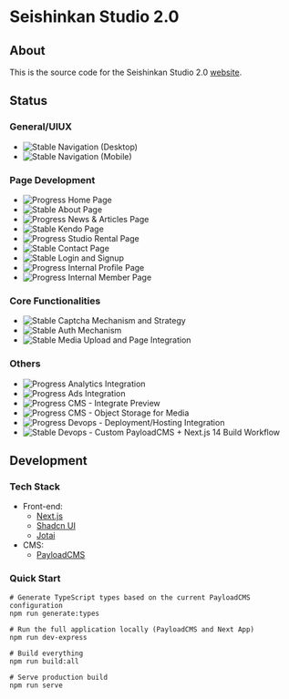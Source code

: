 # Seishinkan Studio 2.0

## About

This is the source code for the Seishinkan Studio 2.0 [website](https://www.seishinkansg.com/).

## Status

### General/UIUX

- ![Stable](https://progress-bar.dev/100/?title=stable) Navigation (Desktop)
- ![Stable](https://progress-bar.dev/100/?title=stable) Navigation (Mobile)

### Page Development

- ![Progress](https://progress-bar.dev/20/?title=progress) Home Page
- ![Stable](https://progress-bar.dev/100/?title=stable) About Page
- ![Progress](https://progress-bar.dev/70/?title=progress) News & Articles Page
- ![Stable](https://progress-bar.dev/100/?title=stable) Kendo Page
- ![Progress](https://progress-bar.dev/20/?title=progress) Studio Rental Page
- ![Stable](https://progress-bar.dev/100/?title=stable) Contact Page
- ![Stable](https://progress-bar.dev/100/?title=stable) Login and Signup
- ![Progress](https://progress-bar.dev/0/?title=progress) Internal Profile Page
- ![Progress](https://progress-bar.dev/0/?title=progress) Internal Member Page

### Core Functionalities

- ![Stable](https://progress-bar.dev/100/?title=stable) Captcha Mechanism and Strategy
- ![Stable](https://progress-bar.dev/100/?title=stable) Auth Mechanism
- ![Stable](https://progress-bar.dev/100/?title=stable) Media Upload and Page Integration

### Others

- ![Progress](https://progress-bar.dev/0/?title=progress) Analytics Integration
- ![Progress](https://progress-bar.dev/0/?title=progress) Ads Integration
- ![Progress](https://progress-bar.dev/0/?title=progress) CMS - Integrate Preview
- ![Progress](https://progress-bar.dev/0/?title=progress) CMS - Object Storage for Media
- ![Progress](https://progress-bar.dev/0/?title=progress) Devops - Deployment/Hosting Integration
- ![Stable](https://progress-bar.dev/100/?title=stable) Devops - Custom PayloadCMS + Next.js 14 Build Workflow

## Development

### Tech Stack

- Front-end:
  - [Next.js](https://nextjs.org/)
  - [Shadcn UI](https://ui.shadcn.com/)
  - [Jotai](https://jotai.org/)
- CMS:
  - [PayloadCMS](https://payloadcms.com/)

### Quick Start

```Shell
# Generate TypeScript types based on the current PayloadCMS configuration
npm run generate:types

# Run the full application locally (PayloadCMS and Next App)
npm run dev-express

# Build everything
npm run build:all

# Serve production build
npm run serve

```
